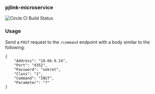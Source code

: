 ### pjlink-microservice

![Circle CI Build Status](https://circleci.com/gh/byuoitav/pjlink-microservice/tree/master.svg?style=shield)

### Usage
Send a `POST` request to the `/command` endpoint with a body similar to the following:
```
{
    "Address": "10.66.9.14",
    "Port": "4352",
    "Password": "sekret",
    "Class": "1",
    "Command": "INST",
    "Parameter": "?"
}
```
